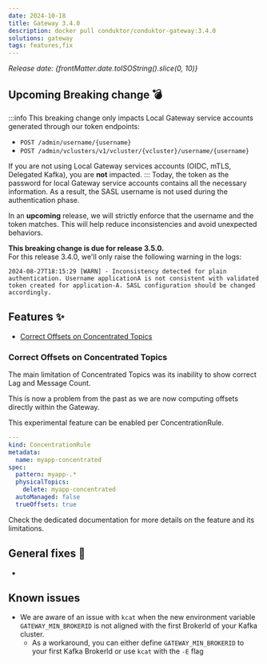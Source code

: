 ```yaml
---
date: 2024-10-18
title: Gateway 3.4.0
description: docker pull conduktor/conduktor-gateway:3.4.0
solutions: gateway
tags: features,fix
---
```


*Release date: {frontMatter.date.toISOString().slice(0, 10)}*

## Upcoming Breaking change 💣
:::info
This breaking change only impacts Local Gateway service accounts generated through our token endpoints:
- `POST /admin/username/{username}`
- `POST /admin/vclusters/v1/vcluster/{vcluster}/username/{username}`

If you are not using Local Gateway services accounts (OIDC, mTLS, Delegated Kafka), you are **not** impacted.
:::
Today, the token as the password for local Gateway service accounts contains all the necessary information. As a result, the SASL username is not used during the authentication phase.  

In an **upcoming** release, we will strictly enforce that the username and the token matches. This will help reduce inconsistencies and avoid unexpected behaviors.

**This breaking change is due for release 3.5.0.**   
For this release 3.4.0, we'll only raise the following warning in the logs:  
````
2024-08-27T18:15:29 [WARN] - Inconsistency detected for plain authentication. Username applicationA is not consistent with validated token created for application-A. SASL configuration should be changed accordingly.
````

## Features ✨

- [Correct Offsets on Concentrated Topics](#correct-offsets-on-concentrated-topics)

### Correct Offsets on Concentrated Topics

The main limitation of Concentrated Topics was its inability to show correct Lag and Message Count.  

This is now a problem from the past as we are now computing offsets directly within the Gateway.

This experimental feature can be enabled per ConcentrationRule.
````yaml
---
kind: ConcentrationRule
metadata:
  name: myapp-concentrated
spec:
  pattern: myapp-.*
  physicalTopics:
    delete: myapp-concentrated
  autoManaged: false
  trueOffsets: true
````

Check the dedicated documentation for more details on the feature and its limitations.


## General fixes 🔨

- 

## Known issues
- We are aware of an issue with `kcat` when the new environment variable `GATEWAY_MIN_BROKERID` is not aligned with the first BrokerId of your Kafka cluster.
  - As a workaround, you can either define `GATEWAY_MIN_BROKERID` to your first Kafka BrokerId or use `kcat` with the `-E` flag
